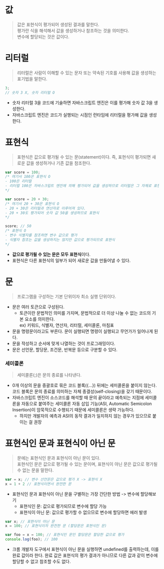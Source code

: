 # 값
> 값은 표현식이 평가되어 생성된 결과를 말한다.   
평가란 식을 해석해서 값을 생성하거나 참조하는 것을 의미한다.   
변수에 할당되는 것은 값이다.
# 리터럴
> 리터럴은 사람이 이해할 수 있는 문자 또는 약속된 기호를 사용해 값을 생성하는 표기법을 말한다.
```javascript
3;
// 숫자 3 X, 숫자 리터럴 O
```
* 숫자 리터럴 3을 코드에 기술하면 자바스크립트 엔진은 이를 평가해 숫자 값 3을 생성한다.
* 자바스크립트 엔진은 코드가 실행되는 시점인 런타임에 리터럴을 평가해 값을 생성한다.
# 표현식
> 표현식은 값으로 평가될 수 있는 문(statement)이다. 즉, 표현식이 평가되면 새로운 값을 생성하거나 기존 값을 참조한다.
```javascript
var score = 100;
/* 여기서 100은 표현식 O
- 100은 리터럴
- 리터럴 100은 자바스크립트 엔진에 의해 평가되어 값을 생성하므로 리터럴은 그 자체로 표현식
*/

var score = 20 + 30;
/* 여기서 20 + 30은 표현식 O
- 20 + 30은 리터럴과 연산자로 이루어져 있다.
- 20 + 30도 평가되어 숫자 값 50을 생성하므로 표현식
*/

score; // 50
/* 표현식 O
- 변수 식별자를 참조하면 변수 값으로 평가
- 식별자 참조는 값을 생성하지는 않지만 값으로 평가되므로 표현식
*/
```
* **값으로 평가될 수 있는 문은 모두 표현식**이다.
* 표현식은 다른 표현식의 일부가 되어 새로운 값을 만들어낼 수 있다.
# 문
> 프로그램을 구성하는 기본 단위이자 최소 실행 단위이다.
* 문은 여러 토큰으로 구성된다.
  * 토큰이란 문법적인 의미를 가지며, 문법적으로 더 이상 나눌 수 없는 코드의 기본 요소를 의미한다.    
ex) 키워드, 식별자, 연산자, 리터럴, 세미콜론, 마침표
* 문을 명령문이라고도 부른다. 문이 실행되면 명령이 실행되고 무언가가 일어나게 된다.
* 문을 작성하고 순서에 맞게 나열하는 것이 프로그래밍이다.
* 문은 선언문, 할당문, 조건문, 반복문 등으로 구분할 수 있다.
### 세미콜론
> 세미콜론(;)은 문의 종료를 나타낸다.
* 0개 이상의 문을 중괄호로 묶은 코드 블록({...}) 뒤에는 세미콜론을 붙이지 않는다. 코드 블록은 문의 종료를 의미하는 자체 종결성(self-closing)을 갖기 때문이다.
* 자바스크립트 엔진이 소스코드를 해석할 때 문의 끝이라고 예측되는 지점에 세미콜론을 자동으로 붙여주는 세미콜론  자동 삽입 기능(ASI, Automatic Semicolon Insertion)이 암묵적으로 수행되기 때문에 세미콜론은 생략 가능하다.
    * 하지만 개발자의 예측과 ASI의 동작 결과가 일치하지 않는 경우가 있으므로 붙이는 걸 권장
# 표현식인 문과 표현식이 아닌 문
> 문에는 표현식인 문과 표현식이 아닌 문이 있다.   
표현식인 문은 값으로 평가될 수 있는 문이며, 표현식이 아닌 문은 값으로 평가될 수 없는 문을 말한다.
```javascript
var = x; // 변수 선언문은 값으로 평가 X -> 표현식 X
x = 1 + 2 // 표현식이면서 완전한 문
```
* 표현식인 문과 표현식이 아닌 문을 구별하는 가장 간단한 방법 -> 변수에 할당해보기
    * 표현식인 문: 값으로 평가되므로 변수에 할당 가능
    * 표현식이 아닌 문: 값으로 평가할 수 없으므로 변수에 할당하면 에러 발생
```javascript
var x; // 표현식이 아닌 문
x = 100; // 표현식이자 완전한 문 (할당문은 표현식인 문)

var foo = x = 100; // 표현식인 문인 할당문은 할당한 값으로 평가
console.log(foo); // 100
```
* 크롬 개발자 도구에서 표현식이 아닌 문을 실행하면 undefined를 출력하는데, 이를 완료 값이라 한다. 완료 값은 표현식의 평가 결과가 아니므로 다른 값과 같이 변수에 할당할 수 없고 참조할 수도 없다.
